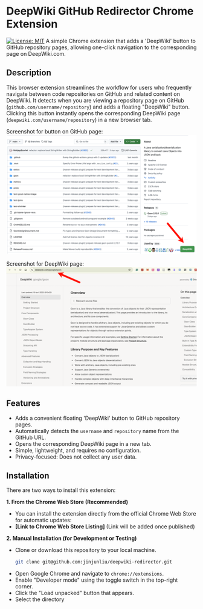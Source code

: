 # DeepWiki GitHub Redirector Chrome Extension

[![License: MIT](https://img.shields.io/badge/License-MIT-yellow.svg)](https://opensource.org/licenses/MIT) A simple Chrome extension that adds a 'DeepWiki' button to GitHub repository pages, allowing one-click navigation to the corresponding page on DeepWiki.com.

## Description

This browser extension streamlines the workflow for users who frequently navigate between code repositories on GitHub and related content on DeepWiki. It detects when you are viewing a repository page on GitHub (`github.com/username/repository`) and adds a floating "DeepWiki" button. Clicking this button instantly opens the corresponding DeepWiki page (`deepwiki.com/username/repository`) in a new browser tab.

Screenshot for button on GitHub page:
![Screenshot 1](screenshots/github-page.png)

Screenshot for DeepWiki page:
![Screenshot 2](screenshots/deepwiki-page.png)

## Features

* Adds a convenient floating 'DeepWiki' button to GitHub repository pages.
* Automatically detects the `username` and `repository` name from the GitHub URL.
* Opens the corresponding DeepWiki page in a new tab.
* Simple, lightweight, and requires no configuration.
* Privacy-focused: Does not collect any user data.

## Installation

There are two ways to install this extension:

**1. From the Chrome Web Store (Recommended)**

* You can install the extension directly from the official Chrome Web Store for automatic updates:
* **[Link to Chrome Web Store Listing]** (Link will be added once published)

**2. Manual Installation (for Development or Testing)**

* Clone or download this repository to your local machine.
    ```bash
    git clone git@github.com:jinjunliu/deepwiki-redirector.git
    ```
* Open Google Chrome and navigate to `chrome://extensions`.
* Enable "Developer mode" using the toggle switch in the top-right corner.
* Click the "Load unpacked" button that appears.
* Select the directory